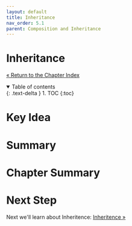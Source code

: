```yaml
---
layout: default
title: Inheritance
nav_order: 5.1
parent: Composition and Inheritance
---
```


# Inheritance
[&laquo; Return to the Chapter Index](index.md)

<details open markdown="block">
  <summary>
    Table of contents
  </summary>
  {: .text-delta }
1. TOC
{:toc}
</details>

# Key Idea


# Summary

# Chapter Summary

# Next Step

Next we'll learn about Inheritence: [Inheritence &raquo;](../5-composition-inheritance/inheritance.md)